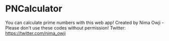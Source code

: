 # PNCalculator
 You can calculate prime numbers with this web app!
 Created by Nima Owji - Please don't use these codes without permission! Twitter: https://twitter.com/nima_owji
